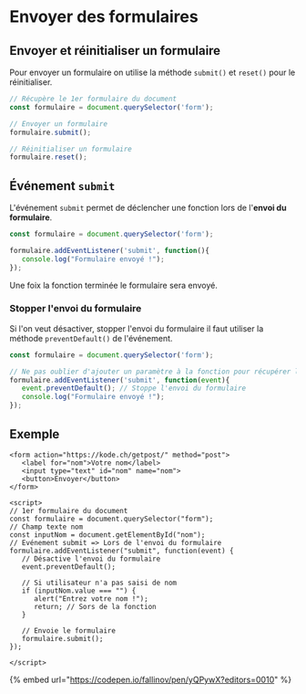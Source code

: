 # Envoyer des formulaires

## Envoyer et réinitialiser un formulaire

Pour envoyer un formulaire on utilise la méthode `submit()` et `reset()` pour le réinitialiser.

```javascript
// Récupère le 1er formulaire du document
const formulaire = document.querySelector('form');

// Envoyer un formulaire
formulaire.submit();

// Réinitialiser un formulaire
formulaire.reset();
```

## Événement `submit` 

L'événement `submit` permet de déclencher une fonction lors de l'**envoi du formulaire**.

```javascript
const formulaire = document.querySelector('form');

formulaire.addEventListener('submit', function(){
   console.log("Formulaire envoyé !");
});
```

Une foix la fonction terminée le formulaire sera envoyé.

### Stopper l'envoi du formulaire

Si l'on veut désactiver, stopper l'envoi du formulaire il faut utiliser la méthode `preventDefault()` de l'événement.

```javascript
const formulaire = document.querySelector('form');

// Ne pas oublier d'ajouter un paramètre à la fonction pour récupérer l'événment.
formulaire.addEventListener('submit', function(event){
   event.preventDefault(); // Stoppe l'envoi du formulaire
   console.log("Formulaire envoyé !");
});
```

## Exemple

```markup
<form action="https://kode.ch/getpost/" method="post">
   <label for="nom">Votre nom</label>
   <input type="text" id="nom" name="nom">
   <button>Envoyer</button>
</form>

<script>
// 1er formulaire du document
const formulaire = document.querySelector("form");
// Champ texte nom
const inputNom = document.getElementById("nom");
// Evénement submit => Lors de l'envoi du formulaire
formulaire.addEventListener("submit", function(event) {
   // Désactive l'envoi du formulaire
   event.preventDefault();

   // Si utilisateur n'a pas saisi de nom
   if (inputNom.value === "") {
      alert("Entrez votre nom !");
      return; // Sors de la fonction
   }

   // Envoie le formulaire
   formulaire.submit();
});

</script>
```

{% embed url="https://codepen.io/fallinov/pen/yQPywX?editors=0010" %}

